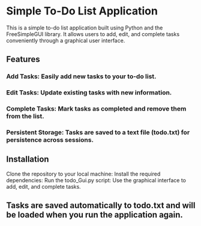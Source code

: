 # Simple To-Do List Application
This is a simple to-do list application built using Python and the FreeSimpleGUI library. It allows users to add, edit, and complete tasks conveniently through a graphical user interface.

## Features
### Add Tasks: Easily add new tasks to your to-do list.
### Edit Tasks: Update existing tasks with new information.
### Complete Tasks: Mark tasks as completed and remove them from the list.
### Persistent Storage: Tasks are saved to a text file (todo.txt) for persistence across sessions.

## Installation
Clone the repository to your local machine:
Install the required dependencies:
Run the todo_Gui.py script:
Use the graphical interface to add, edit, and complete tasks.

## Tasks are saved automatically to todo.txt and will be loaded when you run the application again.
